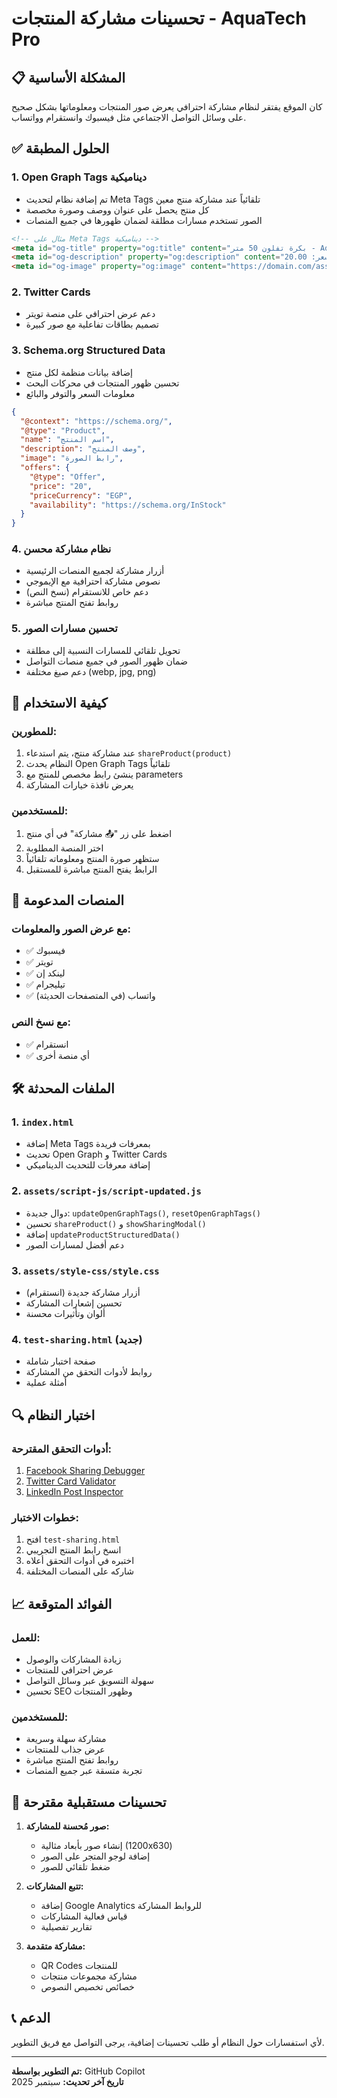 # تحسينات مشاركة المنتجات - AquaTech Pro

## 📋 المشكلة الأساسية
كان الموقع يفتقر لنظام مشاركة احترافي يعرض صور المنتجات ومعلوماتها بشكل صحيح على وسائل التواصل الاجتماعي مثل فيسبوك وانستقرام وواتساب.

## ✅ الحلول المطبقة

### 1. Open Graph Tags ديناميكية
- تم إضافة نظام لتحديث Meta Tags تلقائياً عند مشاركة منتج معين
- كل منتج يحصل على عنوان ووصف وصورة مخصصة
- الصور تستخدم مسارات مطلقة لضمان ظهورها في جميع المنصات

```html
<!-- مثال على Meta Tags ديناميكية -->
<meta id="og-title" property="og:title" content="بكرة تفلون 50 متر - AquaTech Pro">
<meta id="og-description" property="og:description" content="بكرة تفلون عالية الجودة - السعر: 20.00 EGP">
<meta id="og-image" property="og:image" content="https://domain.com/assets/images-products-data/product.jpg">
```

### 2. Twitter Cards
- دعم عرض احترافي على منصة تويتر
- تصميم بطاقات تفاعلية مع صور كبيرة

### 3. Schema.org Structured Data
- إضافة بيانات منظمة لكل منتج
- تحسين ظهور المنتجات في محركات البحث
- معلومات السعر والتوفر والبائع

```json
{
  "@context": "https://schema.org/",
  "@type": "Product",
  "name": "اسم المنتج",
  "description": "وصف المنتج",
  "image": "رابط الصورة",
  "offers": {
    "@type": "Offer",
    "price": "20",
    "priceCurrency": "EGP",
    "availability": "https://schema.org/InStock"
  }
}
```

### 4. نظام مشاركة محسن
- أزرار مشاركة لجميع المنصات الرئيسية
- نصوص مشاركة احترافية مع الإيموجي
- دعم خاص للانستقرام (نسخ النص)
- روابط تفتح المنتج مباشرة

### 5. تحسين مسارات الصور
- تحويل تلقائي للمسارات النسبية إلى مطلقة
- ضمان ظهور الصور في جميع منصات التواصل
- دعم صيغ مختلفة (webp, jpg, png)

## 🔧 كيفية الاستخدام

### للمطورين:
1. عند مشاركة منتج، يتم استدعاء `shareProduct(product)`
2. النظام يحدث Open Graph Tags تلقائياً
3. ينشئ رابط مخصص للمنتج مع parameters
4. يعرض نافذة خيارات المشاركة

### للمستخدمين:
1. اضغط على زر "📤 مشاركة" في أي منتج
2. اختر المنصة المطلوبة
3. ستظهر صورة المنتج ومعلوماته تلقائياً
4. الرابط يفتح المنتج مباشرة للمستقبل

## 📱 المنصات المدعومة

### مع عرض الصور والمعلومات:
- ✅ فيسبوك
- ✅ تويتر  
- ✅ لينكد إن
- ✅ تيليجرام
- ✅ واتساب (في المتصفحات الحديثة)

### مع نسخ النص:
- ✅ انستقرام
- ✅ أي منصة أخرى

## 🛠️ الملفات المحدثة

### 1. `index.html`
- إضافة Meta Tags بمعرفات فريدة
- تحديث Open Graph و Twitter Cards
- إضافة معرفات للتحديث الديناميكي

### 2. `assets/script-js/script-updated.js`
- دوال جديدة: `updateOpenGraphTags()`, `resetOpenGraphTags()`
- تحسين `shareProduct()` و `showSharingModal()`
- إضافة `updateProductStructuredData()`
- دعم أفضل لمسارات الصور

### 3. `assets/style-css/style.css`
- أزرار مشاركة جديدة (انستقرام)
- تحسين إشعارات المشاركة
- ألوان وتأثيرات محسنة

### 4. `test-sharing.html` (جديد)
- صفحة اختبار شاملة
- روابط لأدوات التحقق من المشاركة
- أمثلة عملية

## 🔍 اختبار النظام

### أدوات التحقق المقترحة:
1. [Facebook Sharing Debugger](https://developers.facebook.com/tools/debug/)
2. [Twitter Card Validator](https://cards-dev.twitter.com/validator)
3. [LinkedIn Post Inspector](https://www.linkedin.com/post-inspector/)

### خطوات الاختبار:
1. افتح `test-sharing.html`
2. انسخ رابط المنتج التجريبي
3. اختبره في أدوات التحقق أعلاه
4. شاركه على المنصات المختلفة

## 📈 الفوائد المتوقعة

### للعمل:
- زيادة المشاركات والوصول
- عرض احترافي للمنتجات
- سهولة التسويق عبر وسائل التواصل
- تحسين SEO وظهور المنتجات

### للمستخدمين:
- مشاركة سهلة وسريعة
- عرض جذاب للمنتجات
- روابط تفتح المنتج مباشرة
- تجربة متسقة عبر جميع المنصات

## 🚀 تحسينات مستقبلية مقترحة

1. **صور مُحسنة للمشاركة:**
   - إنشاء صور بأبعاد مثالية (1200x630)
   - إضافة لوجو المتجر على الصور
   - ضغط تلقائي للصور

2. **تتبع المشاركات:**
   - إضافة Google Analytics للروابط المشاركة
   - قياس فعالية المشاركات
   - تقارير تفصيلية

3. **مشاركة متقدمة:**
   - QR Codes للمنتجات
   - مشاركة مجموعات منتجات
   - خصائص تخصيص النصوص

## 📞 الدعم
لأي استفسارات حول النظام أو طلب تحسينات إضافية، يرجى التواصل مع فريق التطوير.

---
**تم التطوير بواسطة:** GitHub Copilot  
**تاريخ آخر تحديث:** سبتمبر 2025